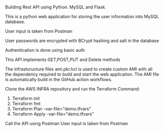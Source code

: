Building Rest API using Python. MySQL and Flask.

This is a python web application for storing the user information into MySQL database.

User input is taken from Postman

User passwords are encrypted with BCrypt hashing and salt in the database

Authentication is done using basic auth

This API implements GET,POST,PUT and Delete methods

The infrasturucture files ami.pkr.hcl is used to create custom AMI with all the dependency required to build and start the web application. The AMI file is automatically build in the GitHub action workflows.

Clone the AWS INFRA repository and run the Terraform Command:
1. Terraform init
2. Terraform fmt
3. Terraform Plan -var-file="demo.tfvars"
4. Terraform Apply -var-file="demo.tfvars"


Call the API using Postman
User input is taken from Postman